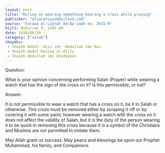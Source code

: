 ```yaml
---
layout: post
title: "Ruling on wearing something bearing a cross while praying"
publisher: "alsalafiyyah@icloud.com"
source: "Fatawa Al-Lajnah Ad-Da'imah no. 2615-9"
hijri: Muharram 9, 1442 AH
date: 2020/08/28
category: ["salah"]
shaykhs: 
 - Shaykh Abdul-'Aziz ibn 'Abdullah ibn Baz
 - Shaykh Abdul-Razzaq al-Afify
 - Shaykh Abdullah ibn Ghudayyan
---
```


Question: 

What is your opinion concerning performing Salah (Prayer) while wearing a watch that has the sign of the cross on it? Is this permissible, or not?

Answer:

It is not permissible to wear a watch that has a cross on it, be it in Salah or otherwise. This cross must be removed either by scraping it off or by covering it with some paint; however wearing a watch with the cross on it does not affect the validity of Salah, but it is the duty of the person wearing it to be quick in removing this cross because it is a symbol of the Christians and Muslims are not permitted to imitate them.

May Allah grant us success. May peace and blessings be upon our Prophet Muhammad, his family, and Companions.

